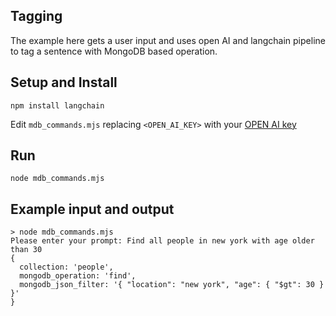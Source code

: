 ## Tagging 

The example here gets a user input and uses open AI and langchain pipeline to tag a sentence with MongoDB based operation.

## Setup and Install

```
npm install langchain
```

Edit `mdb_commands.mjs` replacing `<OPEN_AI_KEY>` with your [OPEN AI key](https://platform.openai.com/account/api-keys) 

## Run
```
node mdb_commands.mjs
```

## Example input and output
```
> node mdb_commands.mjs
Please enter your prompt: Find all people in new york with age older than 30
{
  collection: 'people',
  mongodb_operation: 'find',
  mongodb_json_filter: '{ "location": "new york", "age": { "$gt": 30 } }'
}
```
